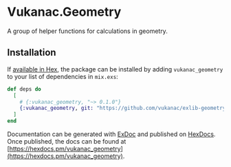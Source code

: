 # Vukanac.Geometry

A group of helper functions for calculations in geometry.


## Installation

If [available in Hex](https://hex.pm/docs/publish), the package can be installed
by adding `vukanac_geometry` to your list of dependencies in `mix.exs`:

```elixir
def deps do
  [
    # {:vukanac_geometry, "~> 0.1.0"}
    {:vukanac_geometry, git: "https://github.com/vukanac/exlib-geometry.git", tag: "0.1.0"}
  ]
end
```

Documentation can be generated with [ExDoc](https://github.com/elixir-lang/ex_doc)
and published on [HexDocs](https://hexdocs.pm). Once published, the docs can
be found at [https://hexdocs.pm/vukanac_geometry](https://hexdocs.pm/vukanac_geometry).


